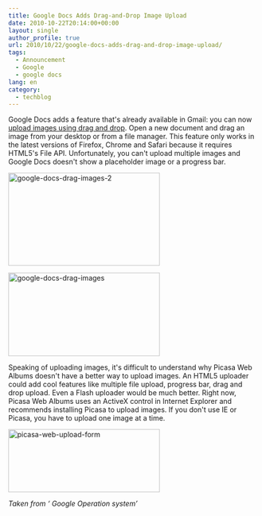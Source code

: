 ```yaml
---
title: Google Docs Adds Drag-and-Drop Image Upload
date: 2010-10-22T20:14:00+00:00
layout: single
author_profile: true
url: 2010/10/22/google-docs-adds-drag-and-drop-image-upload/
tags:
  - Announcement
  - Google
  - google docs
lang: en
category: 
  - techblog
---
```

Google Docs adds a feature that's already available in Gmail: you can now [upload images using drag and drop](http://googledocs.blogspot.com/2010/10/drag-and-drop-images-in-documents.html). Open a new document and drag an image from your desktop or from a file manager. This feature only works in the latest versions of Firefox, Chrome and Safari because it requires HTML5's File API. Unfortunately, you can't upload multiple images and Google Docs doesn't show a placeholder image or a progress bar.

[<img title="google-docs-drag-images-2" border="0" alt="google-docs-drag-images-2" src="http://lh6.ggpht.com/_vaUVXcmC3OI/TMHpnfiDMrI/AAAAAAAAC28/CLlcf840cVw/google-docs-drag-images-2_thumb%5B1%5D.jpg?imgmax=800" width="304" height="187" />](http://lh5.ggpht.com/_vaUVXcmC3OI/TMHpmJRPeqI/AAAAAAAAC24/lcQnjXI7Sd0/s1600-h/google-docs-drag-images-2%5B3%5D.jpg)

[<img title="google-docs-drag-images" border="0" alt="google-docs-drag-images" src="http://lh6.ggpht.com/_vaUVXcmC3OI/TMHpqOg0kNI/AAAAAAAAC3E/ZYUZBtozYo0/google-docs-drag-images_thumb%5B1%5D.png?imgmax=800" width="304" height="168" />](http://lh5.ggpht.com/_vaUVXcmC3OI/TMHpot8dE9I/AAAAAAAAC3A/DALklXGO1iA/s1600-h/google-docs-drag-images%5B3%5D.png)

Speaking of uploading images, it's difficult to understand why Picasa Web Albums doesn't have a better way to upload images. An HTML5 uploader could add cool features like multiple file upload, progress bar, drag and drop upload. Even a Flash uploader would be much better. Right now, Picasa Web Albums uses an ActiveX control in Internet Explorer and recommends installing Picasa to upload images. If you don't use IE or Picasa, you have to upload one image at a time.

[<img title="picasa-web-upload-form" border="0" alt="picasa-web-upload-form" src="http://lh5.ggpht.com/_vaUVXcmC3OI/TMHpsSlOTeI/AAAAAAAAC3M/T3sRc-ss0W8/picasa-web-upload-form_thumb%5B1%5D.png?imgmax=800" width="304" height="127" />](http://lh6.ggpht.com/_vaUVXcmC3OI/TMHprPfEpyI/AAAAAAAAC3I/amI8tzj_sCU/s1600-h/picasa-web-upload-form%5B3%5D.png)

_Taken from ‘ Google Operation system’_